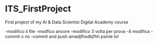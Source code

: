 # ITS_FirstProject
First project of my AI &amp; Data Scientist Digital Academy course

-modifico il file
-modfico ancore
-modifico 3 volta per prova
-4 modifica
-commit o no
-commit and push 
amadjfhsdkjfhh
psinle
lol